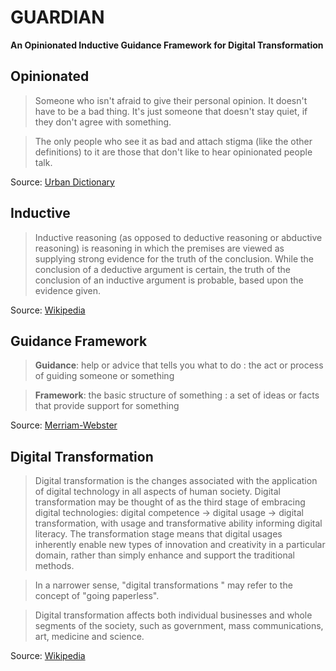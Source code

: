 # GUARDIAN
**An Opinionated Inductive Guidance Framework for Digital Transformation**

## Opinionated
> Someone who isn't afraid to give their personal opinion. It doesn't have to be a bad thing. It's just someone that doesn't stay quiet, if they don't agree with something. 

> The only people who see it as bad and attach stigma (like the other definitions) to it are those that don't like to hear opinionated people talk. 

Source: [Urban Dictionary](http://www.urbandictionary.com/define.php?term=Opinionated)

## Inductive
> Inductive reasoning (as opposed to deductive reasoning or abductive reasoning) is reasoning in which the premises are viewed as supplying strong evidence for the truth of the conclusion. While the conclusion of a deductive argument is certain, the truth of the conclusion of an inductive argument is probable, based upon the evidence given.

Source: [Wikipedia](https://en.wikipedia.org/wiki/Inductive_reasoning)

## Guidance Framework
> **Guidance**: help or advice that tells you what to do : the act or process of guiding someone or something

> **Framework**: the basic structure of something : a set of ideas or facts that provide support for something

Source: [Merriam-Webster](http://www.merriam-webster.com/)

## Digital Transformation
> Digital transformation is the changes associated with the application of digital technology in all aspects of human society. Digital transformation may be thought of as the third stage of embracing digital technologies: digital competence → digital usage → digital transformation, with usage and transformative ability informing digital literacy. The transformation stage means that digital usages inherently enable new types of innovation and creativity in a particular domain, rather than simply enhance and support the traditional methods.

> In a narrower sense, "digital transformations " may refer to the concept of "going paperless".

> Digital transformation affects both individual businesses and whole segments of the society, such as government, mass communications, art, medicine and science.

Source: [Wikipedia](https://en.wikipedia.org/wiki/Digital_transformation)
